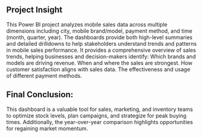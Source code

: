## Project Insight
This Power BI project analyzes mobile sales data across multiple dimensions including city, mobile brand/model, payment method, and time (month, quarter, year). The dashboards provide both high-level summaries and detailed drilldowns to help stakeholders understand trends and patterns in mobile sales performance.
It provides a comprehensive overview of sales trends, helping businesses and decision-makers identify:
Which brands and models are driving revenue.
When and where the sales are strongest.
How customer satisfaction aligns with sales data.
The effectiveness and usage of different payment methods.

## Final Conclusion:
This dashboard is a valuable tool for sales, marketing, and inventory teams to optimize stock levels, plan campaigns, and strategize for peak buying times. Additionally, the year-over-year comparison highlights opportunities for regaining market momentum.
